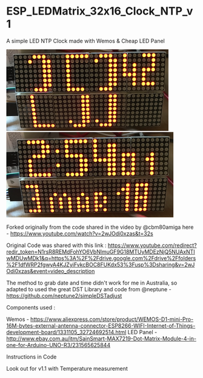 # ESP_LEDMatrix_32x16_Clock_NTP_v1
A simple LED NTP Clock made with Wemos &amp; Cheap LED Panel

![alt text](/Clock2.png "Description goes here")
![alt text](/Clock1.png "Description goes here")

Forked originally from the code shared in the video by @cbm80amiga here - https://www.youtube.com/watch?v=2wJOdi0xzas&t=32s

Original Code was shared with this link : https://www.youtube.com/redirect?redir_token=N1rsR8REMdFohYO6VbNlmuGF9G18MTUyMDEzNjQ5NUAxNTIwMDUwMDk1&q=https%3A%2F%2Fdrive.google.com%2Fdrive%2Ffolders%2F1dfWRP2fgwyA4KJZyiFvkcBOC8FUKdx53%3Fusp%3Dsharing&v=2wJOdi0xzas&event=video_description

The method to grab date and time didn't work for me in Australia, so adapted to used the great DST Library and code from @neptune - https://github.com/neptune2/simpleDSTadjust

Components used :

Wemos - https://www.aliexpress.com/store/product/WEMOS-D1-mini-Pro-16M-bytes-external-antenna-connector-ESP8266-WIFI-Internet-of-Things-development-board/1331105_32724692514.html
LED Panel - http://www.ebay.com.au/itm/SainSmart-MAX7219-Dot-Matrix-Module-4-in-one-for-Arduino-UNO-R3/231565625844

Instructions in Code

Look out for v1.1 with Temperature measurement
